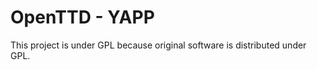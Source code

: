 OpenTTD - YAPP
============
This project is under GPL because original software is distributed under GPL.
